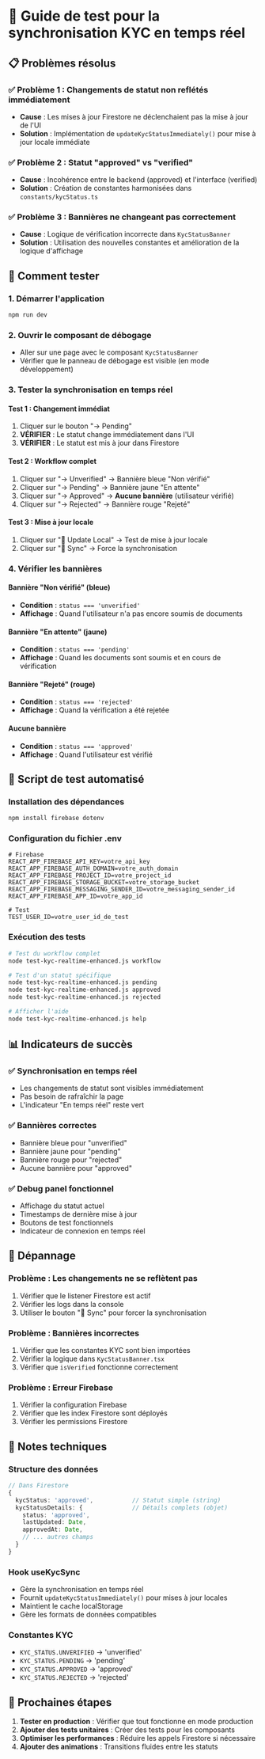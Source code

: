 # 🧪 Guide de test pour la synchronisation KYC en temps réel

## 📋 Problèmes résolus

### ✅ **Problème 1 : Changements de statut non reflétés immédiatement**
- **Cause** : Les mises à jour Firestore ne déclenchaient pas la mise à jour de l'UI
- **Solution** : Implémentation de `updateKycStatusImmediately()` pour mise à jour locale immédiate

### ✅ **Problème 2 : Statut "approved" vs "verified"**
- **Cause** : Incohérence entre le backend (approved) et l'interface (verified)
- **Solution** : Création de constantes harmonisées dans `constants/kycStatus.ts`

### ✅ **Problème 3 : Bannières ne changeant pas correctement**
- **Cause** : Logique de vérification incorrecte dans `KycStatusBanner`
- **Solution** : Utilisation des nouvelles constantes et amélioration de la logique d'affichage

## 🚀 Comment tester

### 1. **Démarrer l'application**
```bash
npm run dev
```

### 2. **Ouvrir le composant de débogage**
- Aller sur une page avec le composant `KycStatusBanner`
- Vérifier que le panneau de débogage est visible (en mode développement)

### 3. **Tester la synchronisation en temps réel**

#### **Test 1 : Changement immédiat**
1. Cliquer sur le bouton "→ Pending"
2. **VÉRIFIER** : Le statut change immédiatement dans l'UI
3. **VÉRIFIER** : Le statut est mis à jour dans Firestore

#### **Test 2 : Workflow complet**
1. Cliquer sur "→ Unverified" → Bannière bleue "Non vérifié"
2. Cliquer sur "→ Pending" → Bannière jaune "En attente"
3. Cliquer sur "→ Approved" → **Aucune bannière** (utilisateur vérifié)
4. Cliquer sur "→ Rejected" → Bannière rouge "Rejeté"

#### **Test 3 : Mise à jour locale**
1. Cliquer sur "📱 Update Local" → Test de mise à jour locale
2. Cliquer sur "🔄 Sync" → Force la synchronisation

### 4. **Vérifier les bannières**

#### **Bannière "Non vérifié" (bleue)**
- **Condition** : `status === 'unverified'`
- **Affichage** : Quand l'utilisateur n'a pas encore soumis de documents

#### **Bannière "En attente" (jaune)**
- **Condition** : `status === 'pending'`
- **Affichage** : Quand les documents sont soumis et en cours de vérification

#### **Bannière "Rejeté" (rouge)**
- **Condition** : `status === 'rejected'`
- **Affichage** : Quand la vérification a été rejetée

#### **Aucune bannière**
- **Condition** : `status === 'approved'`
- **Affichage** : Quand l'utilisateur est vérifié

## 🔧 Script de test automatisé

### **Installation des dépendances**
```bash
npm install firebase dotenv
```

### **Configuration du fichier .env**
```env
# Firebase
REACT_APP_FIREBASE_API_KEY=votre_api_key
REACT_APP_FIREBASE_AUTH_DOMAIN=votre_auth_domain
REACT_APP_FIREBASE_PROJECT_ID=votre_project_id
REACT_APP_FIREBASE_STORAGE_BUCKET=votre_storage_bucket
REACT_APP_FIREBASE_MESSAGING_SENDER_ID=votre_messaging_sender_id
REACT_APP_FIREBASE_APP_ID=votre_app_id

# Test
TEST_USER_ID=votre_user_id_de_test
```

### **Exécution des tests**
```bash
# Test du workflow complet
node test-kyc-realtime-enhanced.js workflow

# Test d'un statut spécifique
node test-kyc-realtime-enhanced.js pending
node test-kyc-realtime-enhanced.js approved
node test-kyc-realtime-enhanced.js rejected

# Afficher l'aide
node test-kyc-realtime-enhanced.js help
```

## 📊 Indicateurs de succès

### ✅ **Synchronisation en temps réel**
- Les changements de statut sont visibles immédiatement
- Pas besoin de rafraîchir la page
- L'indicateur "En temps réel" reste vert

### ✅ **Bannières correctes**
- Bannière bleue pour "unverified"
- Bannière jaune pour "pending"
- Bannière rouge pour "rejected"
- Aucune bannière pour "approved"

### ✅ **Debug panel fonctionnel**
- Affichage du statut actuel
- Timestamps de dernière mise à jour
- Boutons de test fonctionnels
- Indicateur de connexion en temps réel

## 🐛 Dépannage

### **Problème : Les changements ne se reflètent pas**
1. Vérifier que le listener Firestore est actif
2. Vérifier les logs dans la console
3. Utiliser le bouton "🔄 Sync" pour forcer la synchronisation

### **Problème : Bannières incorrectes**
1. Vérifier que les constantes KYC sont bien importées
2. Vérifier la logique dans `KycStatusBanner.tsx`
3. Vérifier que `isVerified` fonctionne correctement

### **Problème : Erreur Firebase**
1. Vérifier la configuration Firebase
2. Vérifier que les index Firestore sont déployés
3. Vérifier les permissions Firestore

## 📝 Notes techniques

### **Structure des données**
```typescript
// Dans Firestore
{
  kycStatus: 'approved',           // Statut simple (string)
  kycStatusDetails: {              // Détails complets (objet)
    status: 'approved',
    lastUpdated: Date,
    approvedAt: Date,
    // ... autres champs
  }
}
```

### **Hook useKycSync**
- Gère la synchronisation en temps réel
- Fournit `updateKycStatusImmediately()` pour mises à jour locales
- Maintient le cache localStorage
- Gère les formats de données compatibles

### **Constantes KYC**
- `KYC_STATUS.UNVERIFIED` → 'unverified'
- `KYC_STATUS.PENDING` → 'pending'
- `KYC_STATUS.APPROVED` → 'approved'
- `KYC_STATUS.REJECTED` → 'rejected'

## 🎯 Prochaines étapes

1. **Tester en production** : Vérifier que tout fonctionne en mode production
2. **Ajouter des tests unitaires** : Créer des tests pour les composants
3. **Optimiser les performances** : Réduire les appels Firestore si nécessaire
4. **Ajouter des animations** : Transitions fluides entre les statuts
